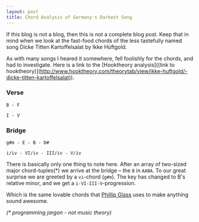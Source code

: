 ```yaml
---
layout: post
title: Chord Analysis of Germany's Darkest Song
---
```

If this blog is not a blog, then this is not a complete blog post. Keep that in mind when we look at the fast-food chords of the less tastefully named song Dicke Titten Kartoffelsalat by Ikke Hüftgold.

As with many songs I heared it somewhere, fell foolishly for the chords, and had to investigate. Here is a link to the [Hooktheory analysis]((link to hooktheory)](http://www.hooktheory.com/theorytab/view/ikke-huftgold/-dicke-titten-kartoffelsalat)).

### Verse
`B - F`

`I - V`

### Bridge

`g#m - E - B - D#`

`i/iv - VI/iv - III/iv - V/iv`

There is basically only one thing to note here. After an array of two-sized major chord-tuples(*) we arrive at the bridge – the `B` in `AABA`. To our great surprise we are greeted by a `vi`-chord (`g#m`). The key has changed to B's relative minor, and we get a `i-VI-III-V`-progression.

Which is the same lovable chords that [Phillip Glass](http://youtu.be/nNiOqa1nWgI?t=34s) uses to make anything sound awesome.

*(\* programming jargon - not music theory)*